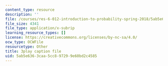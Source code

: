 ```yaml
---
content_type: resource
description: ''
file: /courses/res-6-012-introduction-to-probability-spring-2018/5ab5e6363caa5cc897299e60bd2c4585_cQtCpJyl77o.vtt
file_size: 4341
file_type: application/x-subrip
learning_resource_types: []
license: https://creativecommons.org/licenses/by-nc-sa/4.0/
ocw_type: OCWFile
resourcetype: Other
title: 3play caption file
uid: 5ab5e636-3caa-5cc8-9729-9e60bd2c4585
---
```

